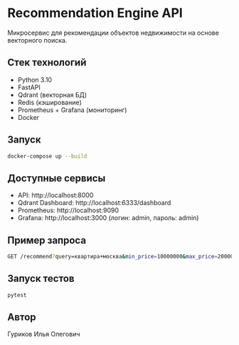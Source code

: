# Recommendation Engine API

Микросервис для рекомендации объектов недвижимости на основе векторного поиска.

## Стек технологий
- Python 3.10
- FastAPI
- Qdrant (векторная БД)
- Redis (кэширование)
- Prometheus + Grafana (мониторинг)
- Docker

## Запуск
```bash
docker-compose up --build
```

## Доступные сервисы
- API: http://localhost:8000
- Qdrant Dashboard: http://localhost:6333/dashboard
- Prometheus: http://localhost:9090
- Grafana: http://localhost:3000 (логин: admin, пароль: admin)

## Пример запроса
```bash
GET /recommend?query=квартира+москва&min_price=10000000&max_price=20000000&rooms=2
```

## Запуск тестов
```bash
pytest
```

## Автор
Гуриков Илья Олегович
